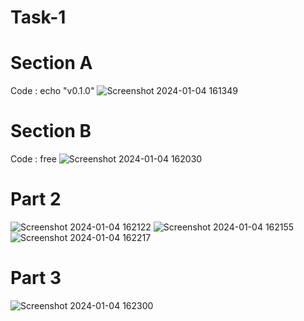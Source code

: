 # Task-1
# Section A
Code : 
echo "v0.1.0"
![Screenshot 2024-01-04 161349](https://github.com/Rushikesh707/Task-1/assets/128886800/f7034aab-acc9-4ee0-92d8-1da86a4a6366)
# Section B
Code : free
![Screenshot 2024-01-04 162030](https://github.com/Rushikesh707/Task-1/assets/128886800/4e061c5d-03cc-4431-928a-d0655f5a6aa9)
# Part 2
![Screenshot 2024-01-04 162122](https://github.com/Rushikesh707/Task-1/assets/128886800/c3ba03c4-a879-4d46-b96f-c32a415b5d24)
![Screenshot 2024-01-04 162155](https://github.com/Rushikesh707/Task-1/assets/128886800/989874e1-8d24-484c-9076-e1f73fc3492f)
![Screenshot 2024-01-04 162217](https://github.com/Rushikesh707/Task-1/assets/128886800/8df473bf-eb67-4ab5-8260-9a2363fb2c5f)
# Part 3
![Screenshot 2024-01-04 162300](https://github.com/Rushikesh707/Task-1/assets/128886800/2c82f206-1c49-44b0-969e-9309c6f692ff)

